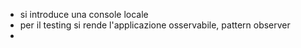 - si introduce una console locale
- per il testing si rende l'applicazione osservabile, pattern observer
-